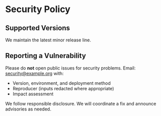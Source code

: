 # Security Policy

## Supported Versions
We maintain the latest minor release line.

## Reporting a Vulnerability
Please do **not** open public issues for security problems. Email: security@example.org with:
- Version, environment, and deployment method
- Reproducer (inputs redacted where appropriate)
- Impact assessment

We follow responsible disclosure. We will coordinate a fix and announce advisories as needed.
